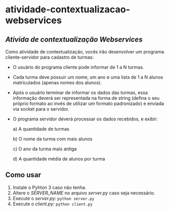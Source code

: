 # atividade-contextualizacao-webservices
## _Ativida de contextualização Webservices_

Como atividade de contextualização, vocês irão desenvolver um programa cliente-servidor para cadastro de turmas:



- O usuário do programa cliente pode informar de 1 a N turmas.

- Cada turma deve possuir um nome, um ano e uma lista de 1 a N alunos matriculados (apenas nomes dos alunos).

- Após o usuário terminar de informar os dados das turmas, essa informação deverá ser representada na forma de string (defina o seu próprio formato ao invés de utilizar um formato padronizado) e enviada via socket para o servidor.

- O programa servidor deverá processar os dados recebidos, e exibir:

  a) A quantidade de turmas

  b) O nome da turma com mais alunos

  c) O ano da turma mais antiga

  d) A quantidade média de alunos por turma

## Como usar

1.  Instale o Pyhton 3 caso não tenha.
2.  Altere o _SERVER_NAME_ no arquivo _server.py_ caso seja necessário.
3. Execute o _server.py_: ```python server.py```
4. Execute o _client.py_: ```python client.py```
